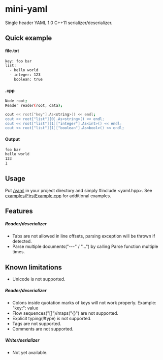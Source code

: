 # mini-yaml
Single header YAML 1.0 C++11 serializer/deserializer.

## Quick example
#### file.txt
```sh
key: foo bar
list:
  - hello world
  - integer: 123
    boolean: true
```
#### .cpp
```sh
Node root;
Reader reader(root, data);

cout << root["key"].As<string>() << endl;
cout << root["list"][0].As<string>() << endl;
cout << root["list"][1]["integer"].As<int>() << endl;
cout << root["list"][1]["boolean"].As<bool>() << endl;
```
#### Output
```sh
foo bar
hello world
123
1
```

## Usage
Put [/yaml](https://github.com/jimmiebergmann/mini-yaml/blob/master/yaml) in your project directory and simply #include <yaml.hpp>.
See [examples/FirstExample.cpp](https://github.com/jimmiebergmann/mini-yaml/blob/master/examples/FirstExample.cpp) for additional examples.

## Features
##### Reader/deserializer
- Tabs are not allowed in line offsets, parsing exception will be thrown if detected.
- Parse multiple documents("---" / "...") by calling Parse function multiple times.

## Known limitations
- Unicode is not supported.
##### Reader/deserializer
- Colons inside quotation marks of keys will not work properly.
Example: "key:": value
- Flow sequences("[]")/maps("{}") are not supported.
- Explicit typing(!!type) is not supported.
- Tags are not supported.
- Comments are not supported.
##### Writer/serializer
- Not yet available.
